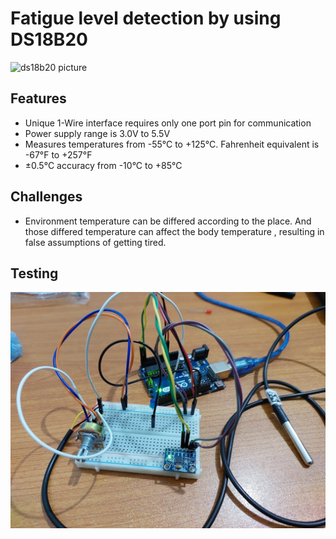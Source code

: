 # Fatigue level detection by using DS18B20

![ds18b20 picture](https://techshop.lk/cdn/shop/products/DS18B20.jpg?v=1676439313)

## Features

- Unique 1-Wire interface requires only one port pin for communication
- Power supply range is 3.0V to 5.5V
- Measures temperatures from -55°C to +125°C. Fahrenheit equivalent is -67°F to +257°F
- ±0.5°C accuracy from -10°C to +85°C

## Challenges

- Environment temperature can be differed according to the place. And those differed temperature can affect the body temperature , resulting in false assumptions of getting tired.

## Testing

![setting up using arduino nano board](https://raw.githubusercontent.com/hhadithya/rhyme-jacket/main/Progress/Hardware/DS18B20_test.jpg)
